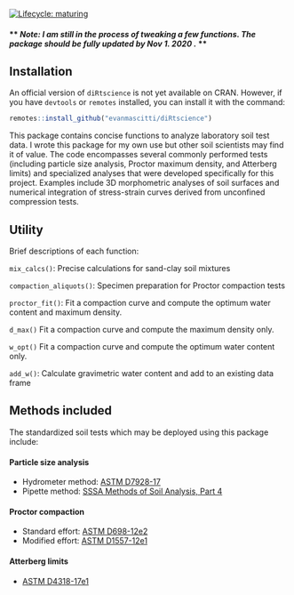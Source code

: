 
<!-- README.md is generated from README.Rmd. Please edit that file -->
<!-- badges: start -->

[![Lifecycle:
maturing](https://img.shields.io/badge/lifecycle-maturing-blue.svg)](https://www.tidyverse.org/lifecycle/#maturing)
<!-- badges: end -->

#### \*\* *Note: I am still in the process of tweaking a few functions. The package should be fully updated by Nov 1. 2020 .* \*\*

## Installation

An official version of `diRtscience` is not yet available on CRAN.
However, if you have `devtools` or `remotes` installed, you can install
it with the command:

``` r
remotes::install_github("evanmascitti/diRtscience")
```

This package contains concise functions to analyze laboratory soil test
data. I wrote this package for my own use but other soil scientists may
find it of value. The code encompasses several commonly performed tests
(including particle size analysis, Proctor maximum density, and
Atterberg limits) and specialized analyses that were developed
specifically for this project. Examples include 3D morphometric analyses
of soil surfaces and numerical integration of stress-strain curves
derived from unconfined compression tests.

<!-- The best way to learn about this package is through the vignettes  -->
<!-- un-comment this line once the vignettes are added  -->

## Utility

Brief descriptions of each function:

`mix_calcs()`: Precise calculations for sand-clay soil mixtures

`compaction_aliquots()`: Specimen preparation for Proctor compaction
tests

`proctor_fit()`: Fit a compaction curve and compute the optimum water
content and maximum density.

`d_max()` Fit a compaction curve and compute the maximum density only.

`w_opt()` Fit a compaction curve and compute the optimum water content
only.

`add_w()`: Calculate gravimetric water content and add to an existing
data frame

## Methods included

The standardized soil tests which may be deployed using this package
include:

#### Particle size analysis

-   Hydrometer method: [ASTM
    D7928-17](https://www.astm.org/Standards/D7928.htm)
-   Pipette method: [SSSA Methods of Soil Analysis, Part
    4](https://www.wiley.com/en-us/Methods+of+Soil+Analysis%2C+Part+4%3A+Physical+Methods-p-9780891188933)

#### Proctor compaction

-   Standard effort: [ASTM
    D698-12e2](https://www.astm.org/Standards/D698.htm)
-   Modified effort: [ASTM
    D1557-12e1](https://www.astm.org/Standards/D1557)

#### Atterberg limits

-   [ASTM D4318-17e1](https://www.astm.org/Standards/D4318)

